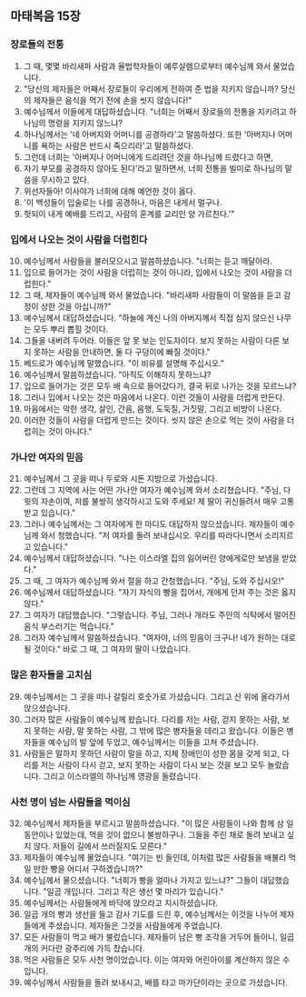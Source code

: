 ## 마태복음 15장

### 장로들의 전통
1. 그 때, 몇몇 바리새파 사람과 율법학자들이 예루살렘으로부터 예수님께 와서 물었습니다.
2. "당신의 제자들은 어째서 장로들이 우리에게 전하여 준 법을 지키지 않습니까? 당신의 제자들은 음식을 먹기 전에 손을 씻지 않습니다!"
3. 예수님께서 이들에게 대답하셨습니다. "너희는 어째서 장로들의 전통을 지키려고 하나님의 명령을 지키지 않느냐?
4. 하나님께서는 '네 아버지와 어머니를 공경하라'고 말씀하셨다. 또한 '아버지나 어머니를 욕하는 사람은 반드시 죽으리라'고 말씀하셨다.
5. 그런데 너희는 '아버지나 어머니에게 드리려던 것을 하나님께 드렸다고 하면,
6. 자기 부모를 공경하지 않아도 된다'라고 말하면서, 너희 전통을 빌미로 하나님의 말씀을 무시하고 있다.
7. 위선자들아! 이사야가 너희에 대해 예언한 것이 옳다.
8. '이 백성들이 입술로는 나를 공경하나, 마음은 내게서 멀구나.
9. 헛되이 내게 예배를 드리고, 사람의 훈계를 교리인 양 가르친다.'"
### 입에서 나오는 것이 사람을 더럽힌다
10. 예수님께서 사람들을 불러모으시고 말씀하셨습니다. "너희는 듣고 깨달아라.
11. 입으로 들어가는 것이 사람을 더럽히는 것이 아니라, 입에서 나오는 것이 사람을 더럽힌다."
12. 그 때, 제자들이 예수님께 와서 물었습니다. "바리새파 사람들이 이 말씀을 듣고 감정이 상한 것을 아십니까?"
13. 예수님께서 대답하셨습니다. "하늘에 계신 나의 아버지께서 직접 심지 않으신 나무는 모두 뿌리 뽑힐 것이다.
14. 그들을 내버려 두어라. 이들은 앞 못 보는 인도자이다. 보지 못하는 사람이 다른 보지 못하는 사람을 안내하면, 둘 다 구덩이에 빠질 것이다."
15. 베드로가 예수님께 말했습니다. "이 비유를 설명해 주십시오."
16. 예수님께서 말씀하셨습니다. "아직도 이해하지 못하느냐?
17. 입으로 들어가는 것은 모두 배 속으로 들어갔다가, 결국 뒤로 나가는 것을 모르느냐?
18. 그러나 입에서 나오는 것은 마음에서 나온다. 이런 것들이 사람을 더럽게 만든다.
19. 마음에서는 악한 생각, 살인, 간음, 음행, 도둑질, 거짓말, 그리고 비방이 나온다.
20. 이러한 것들이 사람을 더럽게 만드는 것이다. 씻지 않은 손으로 먹는 것이 사람을 더럽히는 것이 아니다."
### 가나안 여자의 믿음
21. 예수님께서 그 곳을 떠나 두로와 시돈 지방으로 가셨습니다.
22. 그런데 그 지역에 사는 어떤 가나안 여자가 예수님께 와서 소리쳤습니다. "주님, 다윗의 자손이여, 저를 불쌍히 생각하시고 도와 주세요! 제 딸이 귀신들려서 매우 고통받고 있습니다."
23. 그러나 예수님께서는 그 여자에게 한 마디도 대답하지 않으셨습니다. 제자들이 예수님께 와서 청했습니다. "저 여자를 돌려 보내십시오. 우리를 따라다니면서 소리지르고 있습니다."
24. 예수님께서 대답하셨습니다. "나는 이스라엘 집의 잃어버린 양에게로만 보냄을 받았다."
25. 그 때, 그 여자가 예수님께 와서 절을 하고 간청했습니다. "주님, 도와 주십시오!"
26. 예수님께서 대답하셨습니다. "자기 자식의 빵을 집어서, 개에게 던져 주는 것은 옳지 않다."
27. 그 여자가 대답했습니다. "그렇습니다. 주님, 그러나 개라도 주인의 식탁에서 떨어진 음식 부스러기는 먹습니다."
28. 그러자 예수님께서 말씀하셨습니다. "여자야, 너의 믿음이 크구나! 네가 원하는 대로 될 것이다." 바로 그 때, 그 여자의 딸이 나았습니다.
### 많은 환자들을 고치심
29. 예수님께서는 그 곳을 떠나 갈릴리 호숫가로 가셨습니다. 그리고 산 위에 올라가서 앉으셨습니다.
30. 그러자 많은 사람들이 예수님께 왔습니다. 다리를 저는 사람, 걷지 못하는 사람, 보지 못하는 사람, 말 못하는 사람, 그 밖에 많은 병자들을 데리고 왔습니다. 이들은 병자들을 예수님의 발 앞에 두었고, 예수님께서는 이들을 고쳐 주셨습니다.
31. 사람들은 말하지 못하던 사람이 말을 하고, 지체 장애인이 성한 몸을 갖게 되고, 다리를 저는 사람이 다시 걷고, 보지 못하는 사람이 다시 보는 것을 보고 모두 놀랐습니다. 그리고 이스라엘의 하나님께 영광을 돌렸습니다.
### 사천 명이 넘는 사람들을 먹이심
32. 예수님께서 제자들을 부르시고 말씀하셨습니다. "이 많은 사람들이 나와 함께 삼 일 동안이나 있었는데, 먹을 것이 없으니 불쌍하구나. 그들을 주린 채로 돌려 보내고 싶지 않다. 저들이 길에서 쓰러질지도 모른다."
33. 제자들이 예수님께 물었습니다. "여기는 빈 들인데, 이처럼 많은 사람들을 배불리 먹일 만한 빵을 어디서 구하겠습니까?"
34. 예수님께서 물으셨습니다. "너희가 빵을 얼마나 가지고 있느냐?" 그들이 대답했습니다. "일곱 개입니다. 그리고 작은 생선 몇 마리가 있습니다."
35. 예수님께서는 사람들에게 바닥에 앉으라고 지시하셨습니다.
36. 일곱 개의 빵과 생선을 들고 감사 기도를 드린 후, 예수님께서는 이것을 나누어 제자들에게 주셨습니다. 제자들은 그것을 사람들에게 주었습니다.
37. 모든 사람들이 먹고 배가 불렀습니다. 제자들이 남은 빵 조각을 거두어 들이니, 일곱 개의 커다란 광주리에 가득 찼습니다.
38. 먹은 사람들은 모두 사천 명이었습니다. 이는 여자와 어린아이를 계산하지 않은 수입니다.
39. 예수님께서 사람들을 돌려 보내시고, 배를 타고 마가단이라는 곳으로 가셨습니다.